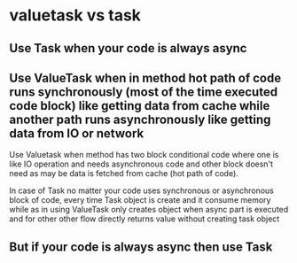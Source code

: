 # valuetask vs task



## Use Task when your code is always async
## Use ValueTask when in method hot path of code runs synchronously (most of the time executed code block) like getting data from cache while another path runs asynchronously like getting data from IO or network



Use Valuetask when method has two block conditional code where one is like IO operation and needs asynchronous code and other block doesn't need as may be data is fetched from cache (hot path of code).



In case of Task no matter your code uses synchronous or asynchronous block of code, every time Task object is create and it consume memory while as in using ValueTask only creates object when async part is executed and for other other flow directly returns value without creating task object



## But if your code is always async then use Task
